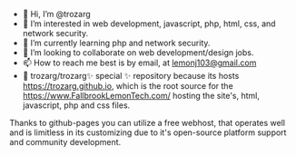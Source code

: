 - 👋 Hi, I’m @trozarg
- 👀 I’m interested in web development, javascript, php, html, css, and network security.
- 🌱 I’m currently learning php and network security.
- 💞️ I’m looking to collaborate on web development/design jobs.
- 📫 How to reach me best is by email, at lemonj103@gmail.com
- 💬 trozarg/trozarg✨ special ✨ repository because its hosts https://trozarg.github.io, which is the root source for 
the https://www.FallbrookLemonTech.com/ hosting the  site's, html, javascript, php and css files.

Thanks to github-pages you can utilize a free webhost, that operates well and is limitless in its customizing due to 
it's open-source platform support and community development.
